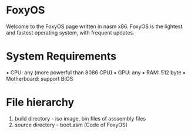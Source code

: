 # FoxyOS
Welcome to the FoxyOS page written in nasm x86. FoxyOS is the lightest and fastest operating system, with frequent updates.

# System Requirements
▪ CPU: any (more powerful than 8086 CPU)
▪ GPU: any
▪ RAM: 512 byte
▪ Motherboard: support BIOS

# File hierarchy
1. build directory - iso image, bin files of asssembly files
2. source directory - boot.asm (Code of FoxyOS)
